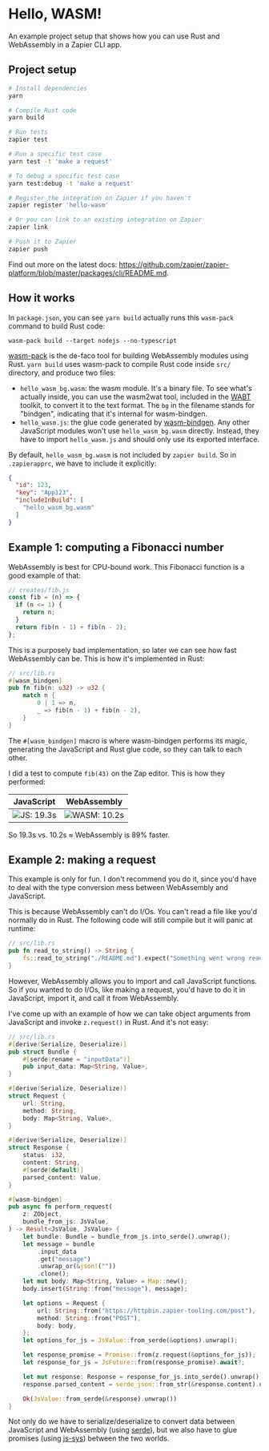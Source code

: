 # Hello, WASM!

An example project setup that shows how you can use Rust and WebAssembly in a
Zapier CLI app.

## Project setup

```bash
# Install dependencies
yarn

# Compile Rust code
yarn build

# Run tests
zapier test

# Run a specific test case
yarn test -t 'make a request'

# To debug a specific test case
yarn test:debug -t 'make a request'

# Register the integration on Zapier if you haven't
zapier register 'hello-wasm'

# Or you can link to an existing integration on Zapier
zapier link

# Push it to Zapier
zapier push
```

Find out more on the latest docs: https://github.com/zapier/zapier-platform/blob/master/packages/cli/README.md.

## How it works

In `package.json`, you can see `yarn build` actually runs this `wasm-pack`
command to build Rust code:

```
wasm-pack build --target nodejs --no-typescript
```

[wasm-pack][wasm-pack] is the de-faco tool for building WebAssembly modules
using Rust. `yarn build` uses wasm-pack to compile Rust code inside `src/`
directory, and produce two files:

- `hello_wasm_bg.wasm`: the wasm module. It's a binary file. To see what's
  actually inside, you can use the wasm2wat tool, included in the [WABT][wabt]
  toolkit, to convert it to the text format. The `bg` in the filename stands for
  "bindgen", indicating that it's internal for wasm-bindgen.
- `hello_wasm.js`: the glue code generated by [wasm-bindgen][wasm-bg]. Any other
  JavaScript modules won't use `hello_wasm_bg.wasm` directly. Instead, they have
  to import `hello_wasm.js` and should only use its exported interface.

By default, `hello_wasm_bg.wasm` is not included by `zapier build`. So in
`.zapierapprc`, we have to include it explicitly:

```json
{
  "id": 123,
  "key": "App123",
  "includeInBuild": [
    "hello_wasm_bg.wasm"
  ]
}
```

## Example 1: computing a Fibonacci number

WebAssembly is best for CPU-bound work. This Fibonacci function is a good
example of that:

```javascript
// creates/fib.js
const fib = (n) => {
  if (n <= 1) {
    return n;
  }
  return fib(n - 1) + fib(n - 2);
};
```

This is a purposely bad implementation, so later we can see how fast WebAssembly
can be. This is how it's implemented in Rust:

```rust
// src/lib.rs
#[wasm_bindgen]
pub fn fib(n: u32) -> u32 {
    match n {
        0 | 1 => n,
        _ => fib(n - 1) + fib(n - 2),
    }
}
```

The `#[wasm_bindgen]` macro is where wasm-bindgen performs its magic, generating
the JavaScript and Rust glue code, so they can talk to each other.

I did a test to compute `fib(43)` on the Zap editor. This is how they performed:

| JavaScript              | WebAssembly                 |
|-------------------------|-----------------------------|
| ![JS: 19.3s][result_js] | ![WASM: 10.2s][result_wasm] |

So 19.3s vs. 10.2s ≈ WebAssembly is 89% faster.

## Example 2: making a request

This example is only for fun. I don't recommend you do it, since you'd have to
deal with the type conversion mess between WebAssembly and JavaScript.

This is because WebAssembly can't do I/Os. You can't read a file like you'd
normally do in Rust. The following code will still compile but it will panic at
runtime:

```rust
// src/lib.rs
pub fn read_to_string() -> String {
    fs::read_to_string("./README.md").expect("Something went wrong reading the file")
}
```

However, WebAssembly allows you to import and call JavaScript functions. So if
you wanted to do I/Os, like making a request, you'd have to do it in JavaScript,
import it, and call it from WebAssembly.

I've come up with an example of how we can take object arguments from JavaScript
and invoke `z.request()` in Rust. And it's not easy:

```rust
// src/lib.rs
#[derive(Serialize, Deserialize)]
pub struct Bundle {
    #[serde(rename = "inputData")]
    pub input_data: Map<String, Value>,
}

#[derive(Serialize, Deserialize)]
struct Request {
    url: String,
    method: String,
    body: Map<String, Value>,
}

#[derive(Serialize, Deserialize)]
struct Response {
    status: i32,
    content: String,
    #[serde(default)]
    parsed_content: Value,
}

#[wasm-bindgen]
pub async fn perform_request(
    z: ZObject,
    bundle_from_js: JsValue,
) -> Result<JsValue, JsValue> {
    let bundle: Bundle = bundle_from_js.into_serde().unwrap();
    let message = bundle
        .input_data
        .get("message")
        .unwrap_or(&json!(""))
        .clone();
    let mut body: Map<String, Value> = Map::new();
    body.insert(String::from("message"), message);

    let options = Request {
        url: String::from("https://httpbin.zapier-tooling.com/post"),
        method: String::from("POST"),
        body: body,
    };
    let options_for_js = JsValue::from_serde(&options).unwrap();

    let response_promise = Promise::from(z.request(&options_for_js));
    let response_for_js = JsFuture::from(response_promise).await?;

    let mut response: Response = response_for_js.into_serde().unwrap();
    response.parsed_content = serde_json::from_str(&response.content).unwrap();

    Ok(JsValue::from_serde(&response).unwrap())
}
```

Not only do we have to serialize/deserialize to convert data between JavaScript
and WebAssembly (using [serde][serde]), but we also have to glue promises (using
[js-sys][js-sys]) between the two worlds.


[js-sys]: https://rustwasm.github.io/wasm-bindgen/contributing/js-sys/index.html
[result_js]: https://cdn.zappy.app/ddd65804f70eaf6145848bbb816e09c4.png
[result_wasm]: https://cdn.zappy.app/10dfdd3c0cf2105e1b0551fdd9290855.png
[serde]: https://serde.rs
[wabt]: https://github.com/WebAssembly/wabt
[wasm-bg]: https://github.com/rustwasm/wasm-bindgen
[wasm-pack]: https://github.com/rustwasm/wasm-pack
